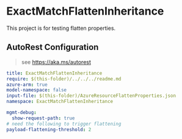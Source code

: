 # ExactMatchFlattenInheritance

This project is for testing flatten properties.

## AutoRest Configuration
> see https://aka.ms/autorest

``` yaml
title: ExactMatchFlattenInheritance
require: $(this-folder)/../../../readme.md
azure-arm: true
model-namespace: false
input-file: $(this-folder)/AzureResourceFlattenProperties.json
namespace: ExactMatchFlattenInheritance

mgmt-debug:
  show-request-path: true
# need the following to trigger flattening
payload-flattening-threshold: 2
```
